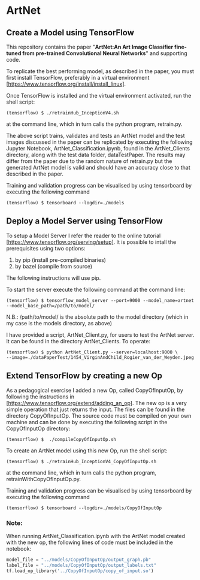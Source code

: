 # ArtNet
## Create a Model using TensorFlow
This repository contains the paper "**ArtNet:An Art Image Classifier fine-tuned from pre-trained Convolutional Neural Networks**" and supporting code.

To replicate the best performing model, as described in the paper, you must first install TensorFlow, preferably in a virtual environment [https://www.tensorflow.org/install/install_linux]. 

Once TensorFlow is installed and the virtual environment activated, run the shell script:
```
(tensorflow) $ ./retrainHub_InceptionV4.sh
```
at the command line, which in turn calls the python program, retrain.py. 

The above script trains, validates and tests an ArtNet model and the test images discussed in the paper can be replicated by executing the following Jupyter Notebook, ArtNet_Classification.ipynb, found in the ArtNet_Clients directory, along with the test data folder, dataTestPaper. The results may differ from the paper due to the random nature of retrain.py but the generated ArtNet model is valid and should have an accuracy close to that described in the paper.

Training and validation progress can be visualised by using tensorboard by executing the following command
```
(tensorflow) $ tensorboard --logdir=./models
```
## Deploy a Model Server using TensorFlow
To setup a Model Server I refer the reader to the online tutorial [https://www.tensorflow.org/serving/setup]. It is possible to intall the prerequisites using two options:
1. by pip    (install pre-compiled binaries)
2. by bazel  (compile from source)

The following instructions will use pip.

To start the server execute the following command at the command line:
```
(tensorflow) $ tensorflow_model_server --port=9000 --model_name=artnet --model_base_path=/path/to/model/
```
N.B.: /path/to/model/ is the absolute path to the model directory (which in my case is the models directory, as above)

I have provided a script, ArtNet_Client.py, for users to test the ArtNet server. It can be found in the directory ArtNet_Clients. To operate:
```
(tensorflow) $ python ArtNet_Client.py --server=localhost:9000 \
--image=./dataPaperTest/1454_VirginAndChild_Rogier_van_der_Weyden.jpeg 
```

## Extend TensorFlow by creating a new Op
As a pedagogical exercise I added a new Op, called CopyOfInputOp, by following the instructions in [https://www.tensorflow.org/extend/adding_an_op]. The new op is a very simple operation that just returns the input. The files can be found in the directory CopyOfInputOp. The source code must be compiled on your own machine and can be done by executing the following script in the CopyOfInputOp directory:
```
(tensorflow) $  ./compileCopyOfInputOp.sh
```
To create an ArtNet model using this new Op, run the shell script:
```
(tensorflow) $ ./retrainHub_InceptionV4_CopyOfInputOp.sh
```
at the command line, which in turn calls the python program, retrainWithCopyOfInputOp.py. 

Training and validation progress can be visualised by using tensorboard by executing the following command
```
(tensorflow) $ tensorboard --logdir=./models/CopyOfInputOp
```
### Note:
When running ArtNet_Classification.ipynb with the ArtNet model created with the new op, the following lines of code must be included in the notebook:

```python
model_file = "../models/CopyOfInputOp/output_graph.pb"
label_file = "../models/CopyOfInputOp/output_labels.txt"
tf.load_op_library('../CopyOfInputOp/copy_of_input.so')
```




